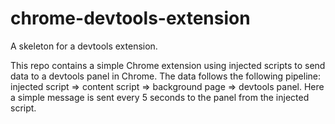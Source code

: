 # chrome-devtools-extension
A skeleton for a devtools extension.

This repo contains a simple Chrome extension using injected scripts to send data to a devtools panel in Chrome. The data follows the following pipeline:
injected script => content script => background page => devtools panel. Here a simple message is sent every 5 seconds to the panel from the injected script.
